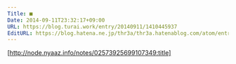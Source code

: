 ```yaml
---
Title: ■
Date: 2014-09-11T23:32:17+09:00
URL: https://blog.turai.work/entry/20140911/1410445937
EditURL: https://blog.hatena.ne.jp/thr3a/thr3a.hatenablog.com/atom/entry/12921228815732577795
---
```


[http://node.nyaaz.info/notes/02573925699107349:title]



